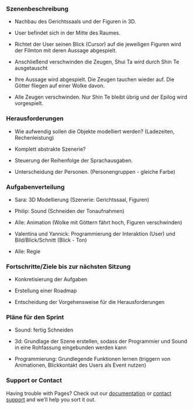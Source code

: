 ### Szenenbeschreibung

  - Nachbau des Gerichtssaals und der Figuren in 3D.

  - User befindet sich in der Mitte des Raumes.

  - Richtet der User seinen Blick (Cursor) auf die jeweiligen Figuren wird der Filmton mit deren Aussage abgespielt. 

  - Anschließend verschwinden die Zeugen, Shui Ta wird durch Shin Te ausgetauscht 

  - Ihre Aussage wird abgespielt. Die Zeugen tauchen wieder auf. Die Götter fliegen auf einer Wolke davon. 

  - Alle Zeugen verschwinden. Nur Shin Te bleibt übrig und der Epilog wird vorgespielt.


### Herausforderungen

  - Wie aufwendig sollen die Objekte modelliert werden? (Ladezeiten, Rechenleistung)

  - Komplett abstrakte Szenerie?

  - Steuerung der Reihenfolge der Sprachausgaben. 

  - Unterscheidung der Personen. (Personengruppen - gleiche Farbe) 


### Aufgabenverteilung

  - Sara: 3D Modellierung (Szenerie: Gerichtssaal, Figuren) 

  - Philip: Sound (Schneiden der Tonaufnahmen) 

  - Alle: Animation (Wolke mit Göttern fährt hoch, Figuren verschwinden) 

  - Valentina und Yannick: Programmierung der Interaktion (User) und Bild/Blick/Schnitt (Blick - Ton) 

  - Alle: Regie 

### Fortschritte/Ziele bis zur nächsten Sitzung

  - Konkretisierung der Aufgaben 

  - Erstellung einer Roadmap

  - Entscheidung der Vorgehensweise für die Herausforderungen

### Pläne für den Sprint

  - Sound: fertig Schneiden

  - 3d: Grundlage der Szene erstellen, sodass der Programmier und Sound in eine Rohfassung eingebunden werden kann

  - Programmierung: Grundlegende Funktionen lernen (triggern von Animationen, Blickkontakt des Users als Event nutzen)

### Support or Contact
Having trouble with Pages? Check out our [documentation](https://help.github.com/pages) or [contact support](https://github.com/contact) and we’ll help you sort it out.
